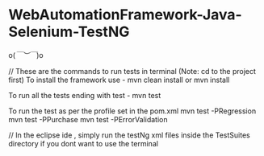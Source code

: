 # WebAutomationFramework-Java-Selenium-TestNG
o(*￣︶￣*)o 


// These are the commands to run tests in terminal
(Note: cd to the project first)
To install the framework use - 
mvn clean install 
or 
mvn install 



To run all the tests ending with test -
mvn test 



To run the test as per the profile set in the pom.xml 
mvn test -PRegression
mvn test -PPurchase
mvn test -PErrorValidation





// In the eclipse ide , simply run the testNg xml files inside the TestSuites directory if you dont want to use the terminal

